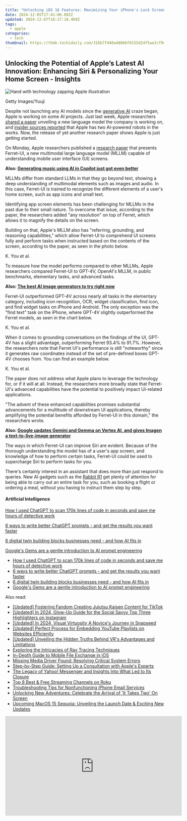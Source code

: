 ```yaml
---
title: "Unlocking iOS 16 Features: Maximizing Your iPhone's Lock Screen Potential - Tips & Tricks"
date: 2024-12-05T17:41:00.892Z
updated: 2024-12-07T18:17:18.469Z
tags:
  - apple
categories:
  - tech
thumbnail: https://thmb.techidaily.com/316b7f440a48066f0155d24f5ae2cf9cf3a70b004023bda547f2450ae65311f0.jpg
---
```


## Unlocking the Potential of Apple’s Latest AI Innovation: Enhancing Siri & Personalizing Your Home Screen - Insights

![Hand with technology zapping Apple illustration](https://www.zdnet.com/a/img/resize/11db1b7be616ec8b251e0924066973b648278f61/2024/04/09/be259af0-44a9-4b97-aaaf-658bbdc2a6e9/gettyimages-1253038276.jpg?auto=webp&precrop=2121,1192,x0,y216&width=1280)

Getty Images/Yuuji

Despite not launching any AI models since the [generative AI](https://www.zdnet.com/article/what-is-generative-ai-and-why-is-it-so-popular-heres-everything-you-need-to-know/) craze began, Apple is working on some AI projects. Just last week, Apple researchers [shared a paper](https://www.zdnet.com/article/apple-claims-its-on-device-ai-system-realm-substantially-outperforms-gpt-4/) unveiling a new language model the company is working on, and [insider sources reported](https://www.zdnet.com/article/apple-reportedly-exploring-ai-powered-home-robots-including-these-two-products/) that Apple has two AI-powered robots in the works. Now, the release of yet another research paper shows Apple is just getting started. 

On Monday, Apple researchers published a [research paper](https://arxiv.org/abs/2404.05719) that presents Ferret-UI, a new multimodal large language model (MLLM) capable of understanding mobile user interface (UI) screens.

**Also: [Generating music using AI in Copilot just got even better](https://www.zdnet.com/article/generating-music-using-ai-in-copilot-just-got-even-better/)**

MLLMs differ from standard LLMs in that they go beyond text, showing a deep understanding of multimodal elements such as images and audio. In this case, Ferret-UI is trained to recognize the different elements of a user's home screen, such as app icons and small text. 

Identifying app screen elements has been challenging for MLLMs in the past due to their small nature. To overcome that issue, according to the paper, the researchers added "any resolution" on top of Ferret, which allows it to magnify the details on the screen. 

Building on that, Apple's MLLM also has "referring, grounding, and reasoning capabilities," which allow Ferret-UI to comprehend UI screens fully and perform tasks when instructed based on the contents of the screen, according to the paper, as seen in the photo below. 

K. You et al.

To measure how the model performs compared to other MLLMs, Apple researchers compared Ferret-UI to GPT-4V, OpenAI's MLLM, in public benchmarks, elementary tasks, and advanced tasks.

**Also: [The best AI image generators to try right now](https://www.zdnet.com/article/best-ai-image-generator/)**

Ferret-UI outperformed GPT-4V across nearly all tasks in the elementary category, including icon recognition, OCR, widget classification, find icon, and find widget tasks on iPhone and Android. The only exception was the "find text" task on the iPhone, where GPT-4V slightly outperformed the Ferret models, as seen in the chart below. 

K. You et al.

When it comes to grounding conversations on the findings of the UI, GPT-4V has a slight advantage, outperforming Ferret 93.4% to 91.7%. However, the researchers note that Ferret UI's performance is still "noteworthy" since it generates raw coordinates instead of the set of pre-defined boxes GPT-4V chooses from. You can find an example below. 

K. You et al.

The paper does not address what Apple plans to leverage the technology for, or if it will at all. Instead, the researchers more broadly state that Ferret-UI's advanced capabilities have the potential to positively impact UI-related applications.

"The advent of these enhanced capabilities promises substantial advancements for a multitude of downstream UI applications, thereby amplifying the potential benefits afforded by Ferret-UI in this domain," the researchers wrote. 

**Also: [Google updates Gemini and Gemma on Vertex AI, and gives Imagen a text-to-live-image generator](https://www.zdnet.com/article/google-updates-gemini-and-gemma-on-vertex-ai-and-gives-imagen-a-text-to-live-image-generator/)**

The ways in which Ferret-UI can improve Siri are evident. Because of the thorough understanding the model has of a user's app screen, and knowledge of how to perform certain tasks, Ferret-UI could be used to supercharge Siri to perform tasks for you. 

There's certainly interest in an assistant that does more than just respond to queries. New AI gadgets such as the [Rabbit R1](https://www.zdnet.com/article/this-ai-startup-made-a-199-gadget-that-replaces-apps-with-rabbits-and-it-might-just-work/) get plenty of attention for being able to carry out an entire task for you, such as booking a flight or ordering a meal, without you having to instruct them step by step.

#### Artificial Intelligence

[How I used ChatGPT to scan 170k lines of code in seconds and save me hours of detective work](https://www.zdnet.com/article/how-chatgpt-scanned-170k-lines-of-code-in-seconds-and-saved-me-hours-of-work/ "How I used ChatGPT to scan 170k lines of code in seconds and save me hours of detective work")

[6 ways to write better ChatGPT prompts - and get the results you want faster](https://www.zdnet.com/article/6-ways-to-write-better-chatgpt-prompts-and-get-the-results-you-want-faster/ "6 ways to write better ChatGPT prompts - and get the results you want faster")

[6 digital twin building blocks businesses need - and how AI fits in](https://www.zdnet.com/article/6-digital-twin-building-blocks-businesses-need-and-how-ai-fits-in/ "6 digital twin building blocks businesses need - and how AI fits in")

[Google's Gems are a gentle introduction to AI prompt engineering](https://www.zdnet.com/article/googles-gems-are-a-gentle-introduction-to-ai-prompt-engineering/ "Google's Gems are a gentle introduction to AI prompt engineering")

* [How I used ChatGPT to scan 170k lines of code in seconds and save me hours of detective work](https://www.zdnet.com/article/how-chatgpt-scanned-170k-lines-of-code-in-seconds-and-saved-me-hours-of-work/ "How I used ChatGPT to scan 170k lines of code in seconds and save me hours of detective work")
* [6 ways to write better ChatGPT prompts - and get the results you want faster](https://www.zdnet.com/article/6-ways-to-write-better-chatgpt-prompts-and-get-the-results-you-want-faster/ "6 ways to write better ChatGPT prompts - and get the results you want faster")
* [6 digital twin building blocks businesses need - and how AI fits in](https://www.zdnet.com/article/6-digital-twin-building-blocks-businesses-need-and-how-ai-fits-in/ "6 digital twin building blocks businesses need - and how AI fits in")
* [Google's Gems are a gentle introduction to AI prompt engineering](https://www.zdnet.com/article/googles-gems-are-a-gentle-introduction-to-ai-prompt-engineering/ "Google's Gems are a gentle introduction to AI prompt engineering")

<ins class="adsbygoogle"
     style="display:block"
     data-ad-format="autorelaxed"
     data-ad-client="ca-pub-7571918770474297"
     data-ad-slot="1223367746"></ins>

<ins class="adsbygoogle"
     style="display:block"
     data-ad-client="ca-pub-7571918770474297"
     data-ad-slot="8358498916"
     data-ad-format="auto"
     data-full-width-responsive="true"></ins>

<span class="atpl-alsoreadstyle">Also read:</span>
<div><ul>
<li><a href="https://tiktok-video-files.techidaily.com/updated-fostering-fandom-creating-jujutsu-kaisen-content-for-tiktok/"><u>[Updated] Fostering Fandom Creating Jujutsu Kaisen Content for TikTok</u></a></li>
<li><a href="https://instagram-videos.techidaily.com/updated-in-2024-glow-up-guide-for-the-social-savvy-top-three-highlighters-on-instagram/"><u>[Updated] In 2024, Glow-Up Guide for the Social Savvy Top Three Highlighters on Instagram</u></a></li>
<li><a href="https://article-helps.techidaily.com/updated-in-2024-visual-virtuosity-a-novices-journey-in-snapseed/"><u>[Updated] In 2024, Visual Virtuosity A Novice's Journey in Snapseed</u></a></li>
<li><a href="https://facebook-record-videos.techidaily.com/updated-perfect-process-for-embedding-youtube-playlists-on-websites-efficiently/"><u>[Updated] Perfect Process for Embedding YouTube Playlists on Websites Efficiently</u></a></li>
<li><a href="https://some-skills.techidaily.com/updated-unveiling-the-hidden-truths-behind-vrs-advantages-and-limitations/"><u>[Updated] Unveiling the Hidden Truths Behind VR's Advantages and Limitations</u></a></li>
<li><a href="https://techtrends.techidaily.com/exploring-the-intricacies-of-ray-tracing-techniques/"><u>Exploring the Intricacies of Ray Tracing Techniques</u></a></li>
<li><a href="https://extra-tips.techidaily.com/in-depth-guide-to-mobile-file-exchange-in-ios/"><u>In-Depth Guide to Mobile File Exchange in iOS</u></a></li>
<li><a href="https://win-howtos.techidaily.com/missing-media-driver-found-resolving-critical-system-errors/"><u>Missing Media Driver Found: Resolving Critical System Errors</u></a></li>
<li><a href="https://techtrends.techidaily.com/step-by-step-guide-setting-up-a-consultation-with-apples-experts/"><u>Step-by-Step Guide: Setting Up a Consultation with Apple's Experts</u></a></li>
<li><a href="https://techtrends.techidaily.com/the-legacy-of-yahoo-messenger-and-insights-into-what-led-to-its-closure/"><u>The Legacy of Yahoo! Messenger and Insights Into What Led to Its Closure</u></a></li>
<li><a href="https://techtrends.techidaily.com/top-8-best-and-free-streaming-channels-on-roku/"><u>Top 8 Best & Free Streaming Channels on Roku</u></a></li>
<li><a href="https://techtrends.techidaily.com/troubleshooting-tips-for-nonfunctioning-iphone-email-services/"><u>Troubleshooting Tips for Nonfunctioning iPhone Email Services</u></a></li>
<li><a href="https://win-blog.techidaily.com/unlocking-new-adventures-celebrate-the-arrival-of-it-takes-two-on-screen/"><u>Unlocking New Adventures: Celebrate the Arrival of 'It Takes Two' On Screen</u></a></li>
<li><a href="https://techtrends.techidaily.com/1722886159377-upcoming-macos-15-sequoia-unveiling-the-launch-date-and-exciting-new-updates/"><u>Upcoming MacOS 15 Sequoia: Unveiling the Launch Date & Exciting New Updates</u></a></li>
</ul></div>

<!-- affiliate ads begin -->
<iframe width="560" height="315" src="https://www.youtube.com/embed/Hpne0zPsZwU?si=yN5QDsG_WLb_Y3u-" title="YouTube video player" frameborder="0" allow="accelerometer; autoplay; clipboard-write; encrypted-media; gyroscope; picture-in-picture; web-share" referrerpolicy="strict-origin-when-cross-origin" allowfullscreen></iframe>
<!-- affiliate ads end -->

